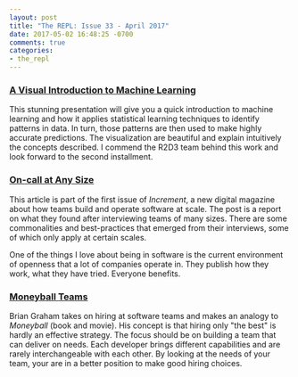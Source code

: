 ```yaml
---
layout: post
title: "The REPL: Issue 33 - April 2017"
date: 2017-05-02 16:48:25 -0700
comments: true
categories:
- the_repl
---
```


### [A Visual Introduction to Machine Learning][ml]

This stunning presentation will give you a quick introduction to machine learning and how it applies statistical learning techniques to identify patterns in data. In turn, those patterns are then used to make highly accurate predictions. The visualization are beautiful and explain intuitively the concepts described. I commend the R2D3 team behind this work and look forward to the second installment.

### [On-call at Any Size][on_call]

This article is part of the first issue of *Increment*, a new digital magazine about how teams build and operate software at scale. The post is a report on what they found after interviewing teams of many sizes. There are some commonalities and best-practices that emerged from their interviews, some of which only apply at certain scales.

One of the things I love about being in software is the current environment of openness that a lot of companies operate in. They publish how they work, what they have tried. Everyone benefits.

### [Moneyball Teams][moneyball]

Brian Graham takes on hiring at software teams and makes an analogy to *Moneyball* (book and movie). His concept is that hiring only "the best" is hardly an effective strategy. The focus should be on building a team that can deliver on needs. Each developer brings different capabilities and are rarely interchangeable with each other. By looking at the needs of your team, your are in a better position to make good hiring choices.

[ml]: http://www.r2d3.us/visual-intro-to-machine-learning-part-1/
[on_call]: https://increment.com/on-call/on-call-at-any-size/
[moneyball]: http://bg-blog.com/2017/04/21/moneyball-teams/
